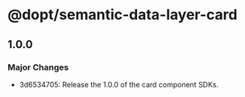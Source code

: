 # @dopt/semantic-data-layer-card

## 1.0.0

### Major Changes

- 3d6534705: Release the 1.0.0 of the card component SDKs.
